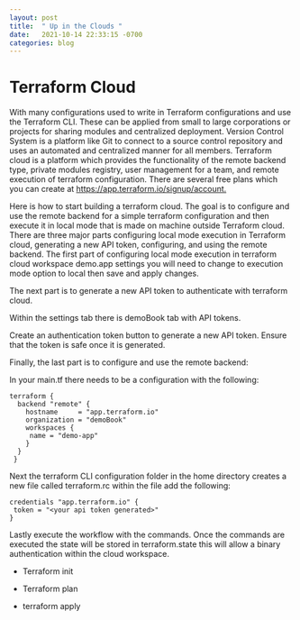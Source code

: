 ```yaml
---
layout: post
title:  " Up in the Clouds "
date:   2021-10-14 22:33:15 -0700
categories: blog
---
```

# Terraform Cloud 

With many configurations used to write in Terraform configurations and use the Terraform CLI. These can be applied from small to large corporations or projects for sharing modules and centralized deployment. Version Control System is a platform like Git to connect to a source control repository and uses an automated and centralized manner for all members. Terraform cloud is a platform which provides the functionality of the remote backend type, private modules registry, user management for a team, and remote execution of terraform configuration. There are several free plans which you can create at <https://app.terraform.io/signup/account.>

 

Here is how to start building a terraform cloud. The goal is to configure and use the remote backend for a simple terraform configuration and then execute it in local mode that is made on machine outside Terraform cloud. There are three major parts configuring local mode execution in Terraform cloud, generating a new API token, configuring, and using the remote backend. The first part of configuring local mode execution in terraform cloud workspace  demo.app settings you will need to change to execution mode option to local then save and apply changes.  

The next part is to generate a new API token to authenticate with terraform cloud.   

Within the settings tab there is demoBook tab with API tokens. 

Create an authentication token button to generate a new API token. Ensure that the token is safe once it is generated. 

Finally, the last part is to configure and use the remote backend: 

In your main.tf there needs to be a configuration with the following:  

    terraform { 
      backend "remote" { 
        hostname     = "app.terraform.io" 
        organization = "demoBook" 
        workspaces { 
         name = "demo-app" 
        } 
      } 
     }   

Next the terraform CLI configuration folder in the home directory creates a new file called terraform.rc within the file add the following: 

    credentials "app.terraform.io" { 
     token = "<your api token generated>" 
    } 

Lastly execute the workflow with the commands. Once the commands are executed the state will be stored in terraform.state this will allow a binary authentication within the cloud workspace.  

- Terraform init 

- Terraform plan  

- terraform apply 